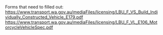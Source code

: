 Forms that need to filled out:
https://www.transport.wa.gov.au/mediaFiles/licensing/LBU_F_VS_Build_Individually_Constructed_Vehicle_E179.pdf
https://www.transport.wa.gov.au/mediaFiles/licensing/LBU_F_VL_E106_MotorcycleVehicleSpec.pdf
